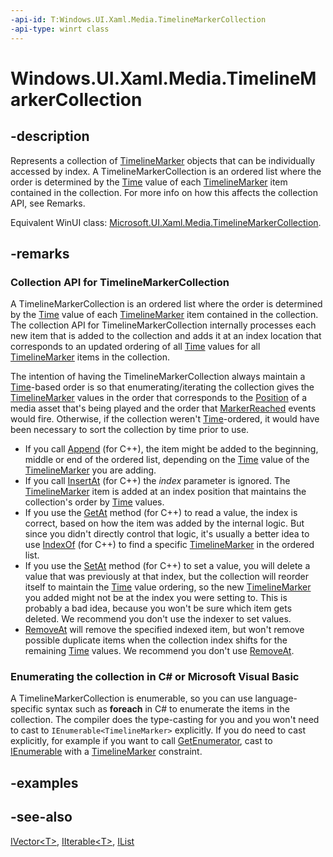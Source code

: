 ```yaml
---
-api-id: T:Windows.UI.Xaml.Media.TimelineMarkerCollection
-api-type: winrt class
---
```


<!-- Class syntax.
public class TimelineMarkerCollection : Windows.Foundation.Collections.IIterable<Windows.UI.Xaml.Media.TimelineMarker>, Windows.Foundation.Collections.IVector<Windows.UI.Xaml.Media.TimelineMarker>
-->

# Windows.UI.Xaml.Media.TimelineMarkerCollection

## -description
Represents a collection of [TimelineMarker](timelinemarker.md) objects that can be individually accessed by index. A TimelineMarkerCollection is an ordered list where the order is determined by the [Time](timelinemarker_time.md) value of each [TimelineMarker](timelinemarker.md) item contained in the collection. For more info on how this affects the collection API, see Remarks.

Equivalent WinUI class: [Microsoft.UI.Xaml.Media.TimelineMarkerCollection](/windows/winui/api/microsoft.ui.xaml.media.timelinemarkercollection).

## -remarks
### Collection API for **TimelineMarkerCollection**

A TimelineMarkerCollection is an ordered list where the order is determined by the [Time](timelinemarker_time.md) value of each [TimelineMarker](timelinemarker.md) item contained in the collection. The collection API for TimelineMarkerCollection internally processes each new item that is added to the collection and adds it at an index location that corresponds to an updated ordering of all [Time](timelinemarker_time.md) values for all [TimelineMarker](timelinemarker.md) items in the collection.

The intention of having the TimelineMarkerCollection always maintain a [Time](timelinemarker_time.md)-based order is so that enumerating/iterating the collection gives the [TimelineMarker](timelinemarker.md) values in the order that corresponds to the [Position](../windows.ui.xaml.controls/mediaelement_position.md) of a media asset that's being played and the order that [MarkerReached](../windows.ui.xaml.controls/mediaelement_markerreached.md) events would fire. Otherwise, if the collection weren't [Time](timelinemarker_time.md)-ordered, it would have been necessary to sort the collection by time prior to use.

+ If you call [Append](timelinemarkercollection_append_1255071253.md) (for C++), the item might be added to the beginning, middle or end of the ordered list, depending on the [Time](timelinemarker_time.md) value of the [TimelineMarker](timelinemarker.md) you are adding.
+ If you call [InsertAt](timelinemarkercollection_insertat_23480440.md) (for C++) the *index* parameter is ignored. The [TimelineMarker](timelinemarker.md) item is added at an index position that maintains the collection's order by [Time](timelinemarker_time.md) values.
+ If you use the [GetAt](timelinemarkercollection_getat_496709656.md) method (for C++) to read a value, the index is correct, based on how the item was added by the internal logic. But since you didn't directly control that logic, it's usually a better idea to use [IndexOf](timelinemarkercollection_indexof_41603371.md) (for C++) to find a specific [TimelineMarker](timelinemarker.md) in the ordered list.
+ If you use the [SetAt](timelinemarkercollection_setat_1882793992.md) method (for C++) to set a value, you will delete a value that was previously at that index, but the collection will reorder itself to maintain the [Time](timelinemarker_time.md) value ordering, so the new [TimelineMarker](timelinemarker.md) you added might not be at the index you were setting to. This is probably a bad idea, because you won't be sure which item gets deleted. We recommend you don't use the indexer to set values.
+ [RemoveAt](timelinemarkercollection_removeat_1.md) will remove the specified indexed item, but won't remove possible duplicate items when the collection index shifts for the remaining [Time](timelinemarker_time.md) values. We recommend you don't use [RemoveAt](timelinemarkercollection_removeat_1.md).

<!--Begin NET note for IEnumerable support-->

### Enumerating the collection in C# or Microsoft Visual Basic

A TimelineMarkerCollection is enumerable, so you can use language-specific syntax such as **foreach** in C# to enumerate the items in the collection. The compiler does the type-casting for you and you won't need to cast to `IEnumerable<TimelineMarker>` explicitly. If you do need to cast explicitly, for example if you want to call [GetEnumerator](/dotnet/api/system.collections.ienumerable.getenumerator?view=dotnet-uwp-10.0&preserve-view=true), cast to [IEnumerable<T>](/dotnet/api/system.collections.generic.ienumerable-1?view=dotnet-uwp-10.0&preserve-view=true) with a [TimelineMarker](timelinemarker.md) constraint.

<!--End NET note for IEnumerable support-->

## -examples

## -see-also
[IVector&lt;T&gt;](../windows.foundation.collections/ivector_1.md), [IIterable&lt;T&gt;](../windows.foundation.collections/iiterable_1.md), [IList<T>](/dotnet/api/system.collections.generic.ilist-1?view=dotnet-uwp-10.0&preserve-view=true)
